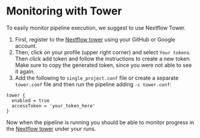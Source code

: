 # Monitoring with Tower

To easily monitor pipeline execution, we suggest to use Nextflow Tower. 

1. First, register to the [Nextflow tower](https://cloud.tower.nf/) using your GitHub or Google account. 
2. Then, click on your profile (upper right corner) and select `Your tokens`. Then click add token and follow the instructions to create a new token. Make sure to copy the generated token, since you were not able to see it again.
3. Add the following to `single_project.conf` file or create a separate `tower.conf` file and then run the pipeline adding `-c tower.conf`:

```nextflow
tower {
  enabled = true
  accessToken = 'your_token_here'
}
```

Now when the pipeline is running you should be able to monitor progress in the [Nextflow tower](https://cloud.tower.nf/) under your runs.